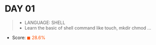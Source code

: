 # DAY 01

> * LANGUAGE: SHELL
> * Learn the basic of shell command like touch, mkdir chmod ...

* Score: <span style="color:rgb(255,80,0)">&#9724; 28.6% </span>